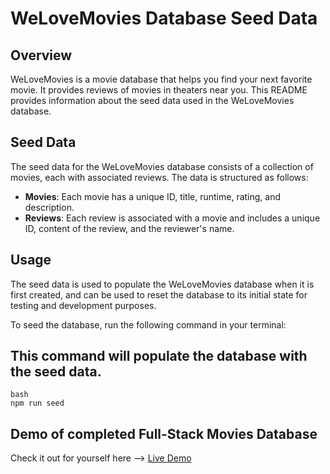 # WeLoveMovies Database Seed Data

## Overview

WeLoveMovies is a movie database that helps you find your next favorite movie. It provides reviews of movies in theaters near you. This README provides information about the seed data used in the WeLoveMovies database.

## Seed Data

The seed data for the WeLoveMovies database consists of a collection of movies, each with associated reviews. The data is structured as follows:

- **Movies**: Each movie has a unique ID, title, runtime, rating, and description.
- **Reviews**: Each review is associated with a movie and includes a unique ID, content of the review, and the reviewer's name.

## Usage

The seed data is used to populate the WeLoveMovies database when it is first created, and can be used to reset the database to its initial state for testing and development purposes.

To seed the database, run the following command in your terminal:

## This command will populate the database with the seed data.
```
bash
npm run seed
```
## Demo of completed Full-Stack Movies Database

Check it out for yourself here --> [Live Demo](https://davidswelovemoviesdatabase.onrender.com/)
